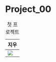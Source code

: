 # Project_00
<!DOCTYPE html>
<html>
  <head>
    <meta charset="utf-8">
    <title>
    </title>
    <style>
      </style>
  </head>
  <body>
    <table>
      <caption>
        첫 프로젝트
      </caption>
      <thead>
      <tr><th>지우</th></tr>
      </thead>
      <tbody>
        <tr><td><img src="https://i.ytimg.com/vi/MnmQYLxQzcg/hqdefault.jpg"></td></tr>
      </tbody>
    </table>
  </body>
</html>
